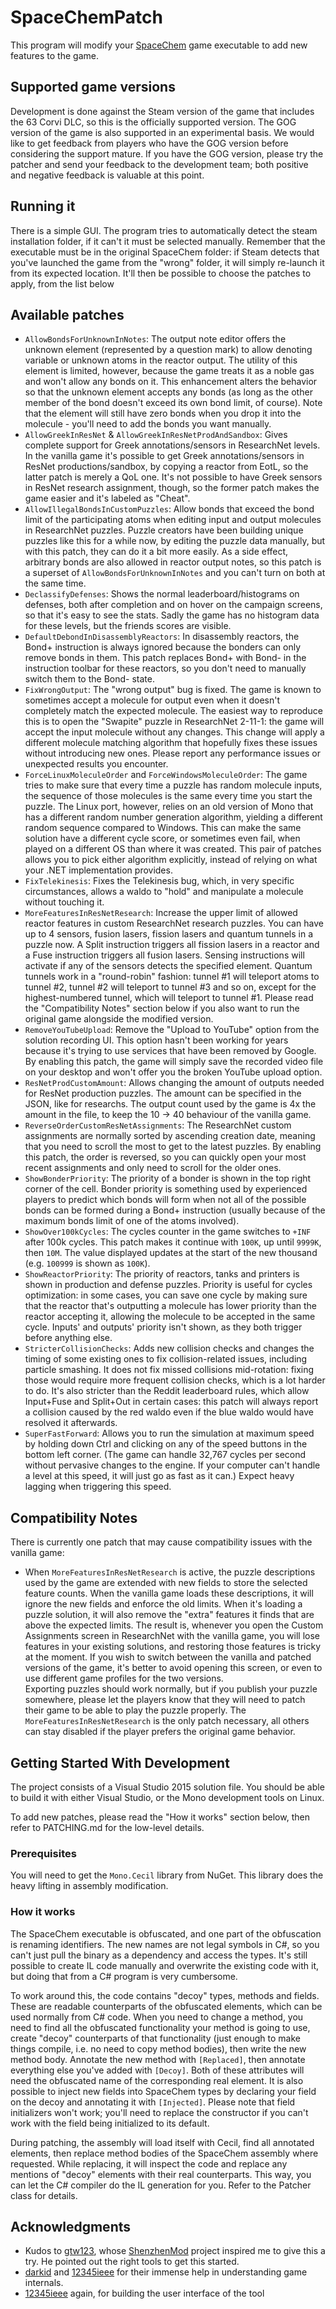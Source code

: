 # SpaceChemPatch

This program will modify your [SpaceChem](http://www.zachtronics.com/spacechem/) game executable to add new features to the game.

## Supported game versions

Development is done against the Steam version of the game that includes the 63 Corvi DLC, so this is the officially supported
version. The GOG version of the game is also supported in an experimental basis. We would like to get feedback from players
who have the GOG version before considering the support mature. If you have the GOG version, please try the patcher and
send your feedback to the development team; both positive and negative feedback is valuable at this point.

## Running it

There is a simple GUI. The program tries to automatically detect the steam installation folder, if it can't it must be selected manually.
Remember that the executable must be in the original SpaceChem folder:
if Steam detects that you've launched the game from the "wrong" folder, it will simply re-launch it from its expected location.
It'll then be possible to choose the patches to apply, from the list below

## Available patches

* `AllowBondsForUnknownInNotes`: The output note editor offers the unknown element (represented by a question mark) to allow
  denoting variable or unknown atoms in the reactor output. The utility of this element is limited, however, because the game
  treats it as a noble gas and won't allow any bonds on it. This enhancement alters the behavior so that the unknown element
  accepts any bonds (as long as the other member of the bond doesn't exceed its own bond limit, of course). Note that the
  element will still have zero bonds when you drop it into the molecule - you'll need to add the bonds you want manually.
* `AllowGreekInResNet` & `AllowGreekInResNetProdAndSandbox`: Gives complete support for Greek annotations/sensors in ResearchNet levels.
  In the vanilla game it's possible to get Greek annotations/sensors in ResNet productions/sandbox, by copying a reactor from EotL, so the latter
  patch is merely a QoL one. It's not possible to have Greek sensors in ResNet research assignment, though, so the former patch makes the game
  easier and it's labeled as "Cheat".
* `AllowIllegalBondsInCustomPuzzles`: Allow bonds that exceed the bond limit of the participating atoms when editing input and output molecules
  in ResearchNet puzzles. Puzzle creators have been building unique puzzles like this for a while now, by editing the puzzle data
  manually, but with this patch, they can do it a bit more easily. As a side effect, arbitrary bonds are also allowed in
  reactor output notes, so this patch is a superset of `AllowBondsForUnknownInNotes` and you can't turn on both at the same time.
* `DeclassifyDefenses`: Shows the normal leaderboard/histograms on defenses, both after completion and on hover on the
   campaign screens, so that it's easy to see the stats.
   Sadly the game has no histogram data for these levels, but the friends scores are visible.
* `DefaultDebondInDisassemblyReactors`: In disassembly reactors, the Bond+ instruction is always ignored because the bonders
  can only remove bonds in them. This patch replaces Bond+ with Bond- in the instruction toolbar for these reactors, so
  you don't need to manually switch them to the Bond- state.
* `FixWrongOutput`: The "wrong output" bug is fixed. The game is known to sometimes accept a molecule for output even when it doesn't
  completely match the expected molecule. The easiest way to reproduce this is to open the "Swapite" puzzle in ResearchNet 2-11-1:
  the game will accept the input molecule without any changes. This change will apply a different molecule matching algorithm that
  hopefully fixes these issues without introducing new ones. Please report any performance issues or unexpected results you encounter.
* `ForceLinuxMoleculeOrder` and `ForceWindowsMoleculeOrder`: The game tries to make sure that every time a puzzle has random
  molecule inputs, the sequence of those molecules is the same every time you start the puzzle. The Linux port, however, relies
  on an old version of Mono that has a different random number generation algorithm, yielding a different random sequence
  compared to Windows. This can make the same solution have a different cycle score, or sometimes even fail, when played
  on a different OS than where it was created. This pair of patches allows you to pick either algorithm explicitly, instead
  of relying on what your .NET implementation provides.
* `FixTelekinesis`: Fixes the Telekinesis bug, which, in very specific circumstances, allows a waldo to "hold" and manipulate
  a molecule without touching it.
* `MoreFeaturesInResNetResearch`: Increase the upper limit of allowed reactor features in custom ResearchNet research puzzles.
  You can have up to 4 sensors, fusion lasers, fission lasers and quantum tunnels in a puzzle now. A Split instruction triggers all
  fission lasers in a reactor and a Fuse instruction triggers all fusion lasers. Sensing instructions will activate if any of
  the sensors detects the specified element. Quantum tunnels work in a "round-robin" fashion: tunnel #1 will teleport atoms to
  tunnel #2, tunnel #2 will teleport to tunnel #3 and so on, except for the highest-numbered tunnel, which will teleport to tunnel #1.
  Please read the "Compatibility Notes" section below if you also want to run the original game alongside the modified version.
* `RemoveYouTubeUpload`: Remove the "Upload to YouTube" option from the solution recording UI. This option hasn't been working
  for years because it's trying to use services that have been removed by Google. By enabling this patch, the game will simply save the
  recorded video file on your desktop and won't offer you the broken YouTube upload option.
* `ResNetProdCustomAmount`: Allows changing the amount of outputs needed for ResNet production puzzles. The amount can be specified in
  the JSON, like for researchs. The output count used by the game is 4x the amount in the file, to keep the 10 -> 40 behaviour of the vanilla game.
* `ReverseOrderCustomResNetAssignments`: The ResearchNet custom assignments are normally sorted by ascending creation date, meaning
  that you need to scroll the most to get to the latest puzzles. By enabling this patch, the order is reversed, so you can quickly open
  your most recent assignments and only need to scroll for the older ones.
* `ShowBonderPriority`: The priority of a bonder is shown in the top right corner of the cell.
  Bonder priority is something used by experienced players to predict which bonds will form when not all of the possible bonds can be formed
  during a Bond+ instruction (usually because of the maximum bonds limit of one of the atoms involved).
* `ShowOver100kCycles`: The cycles counter in the game switches to `+INF` after 100k cycles. This patch makes it continue with `100K`,
  up until `9999K`, then `10M`. The value displayed updates at the start of the new thousand (e.g. `100999` is shown as `100K`).
* `ShowReactorPriority`: The priority of reactors, tanks and printers is shown in production and defense puzzles.
  Priority is useful for cycles optimization: in some cases, you can save one cycle by making sure that the reactor that's outputting
  a molecule has lower priority than the reactor accepting it, allowing the molecule to be accepted in the same cycle.
  Inputs' and outputs' priority isn't shown, as they both trigger before anything else.
* `StricterCollisionChecks`: Adds new collision checks and changes the timing of some existing ones to fix collision-related issues,
  including particle smashing. It does not fix missed collisions mid-rotation: fixing those would require more frequent collision checks,
  which is a lot harder to do. It's also stricter than the Reddit leaderboard rules, which allow Input+Fuse and Split+Out in certain
  cases: this patch will always report a collision caused by the red waldo even if the blue waldo would have resolved it afterwards.
* `SuperFastForward`: Allows you to run the simulation at maximum speed by holding down Ctrl and clicking on any of the speed buttons
  in the bottom left corner. (The game can handle 32,767 cycles per second without pervasive changes to the engine. If your computer
  can't handle a level at this speed, it will just go as fast as it can.) Expect heavy lagging when triggering this speed.

## Compatibility Notes

There is currently one patch that may cause compatibility issues with the vanilla game:

* When `MoreFeaturesInResNetResearch` is active, the puzzle descriptions used by the game are extended with new fields to store the
  selected feature counts. When the vanilla game loads these descriptions, it will ignore the new fields and enforce the old limits.
  When it's loading a puzzle solution, it will also remove the "extra" features it finds that are above the expected limits. The result is,
  whenever you open the Custom Assignments screen in ResearchNet with the vanilla game, you will lose features in your existing solutions,
  and restoring those features is tricky at the moment. If you wish to switch between the vanilla and patched versions of the game,
  it's better to avoid opening this screen, or even to use different game profiles for the two versions.  
  Exporting puzzles should work normally, but if you publish your puzzle somewhere, please let the players know that they will need to
  patch their game to be able to play the puzzle properly. The `MoreFeaturesInResNetResearch` is the only patch necessary, all others
  can stay disabled if the player prefers the original game behavior.

## Getting Started With Development

The project consists of a Visual Studio 2015 solution file. You should be able to build it with either Visual Studio, or the Mono development tools on Linux.

To add new patches, please read the "How it works" section below, then refer to PATCHING.md for the low-level details.

### Prerequisites

You will need to get the `Mono.Cecil` library from NuGet. This library does the heavy lifting in assembly modification.

### How it works

The SpaceChem executable is obfuscated, and one part of the obfuscation is renaming identifiers. The new names are not legal symbols in C#,
so you can't just pull the binary as a dependency and access the types.
It's still possible to create IL code manually and overwrite the existing code with it, but doing that from a C# program is very cumbersome.

To work around this, the code contains "decoy" types, methods and fields.
These are readable counterparts of the obfuscated elements, which can be used normally from C# code.
When you need to change a method, you need to find all the obfuscated functionality your method is going to use,
create "decoy" counterparts of that functionality (just enough to make things compile, i.e. no need to copy method bodies),
then write the new method body. Annotate the new method with `[Replaced]`, then annotate everything else you've added with `[Decoy]`.
Both of these attributes will need the obfuscated name of the corresponding real element.
It is also possible to inject new fields into SpaceChem types by declaring your field on the decoy and annotating it with `[Injected]`.
Please note that field initializers won't work;
you'll need to replace the constructor if you can't work with the field being initialized to its default.

During patching, the assembly will load itself with Cecil, find all annotated elements,
then replace method bodies of the SpaceChem assembly where requested.
While replacing, it will inspect the code and replace any mentions of "decoy" elements with their real counterparts.
This way, you can let the C# compiler do the IL generation for you. Refer to the Patcher class for details.

## Acknowledgments

* Kudos to [gtw123](https://github.com/gtw123), whose [ShenzhenMod](https://github.com/gtw123/ShenzhenMod) project inspired me to give this a try.
  He pointed out the right tools to get this started.
* [darkid](https://github.com/jbzdarkid) and [12345ieee](https://github.com/12345ieee) for their immense help in understanding game internals.
* [12345ieee](https://github.com/12345ieee) again, for building the user interface of the tool
